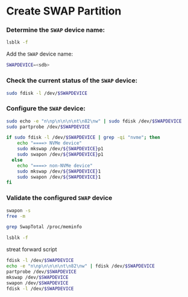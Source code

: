 # Create SWAP Partition

### Determine the `SWAP` device name:
```bash
lsblk -f
```
Add the `SWAP` device name:
```bash
SWAPDEVICE=<sdb>
```
### Check the current status of the `SWAP` device:
```bash
sudo fdisk -l /dev/$SWAPDEVICE
```

### Configure the `SWAP` device:
```bash
sudo echo -e "n\np\n\n\n\nt\n82\nw" | sudo fdisk /dev/$SWAPDEVICE
sudo partprobe /dev/$SWAPDEVICE

if sudo fdisk -l /dev/$SWAPDEVICE | grep -qi "nvme"; then
    echo "====> NVMe device"
    sudo mkswap /dev/${SWAPDEVICE}p1
    sudo swapon /dev/${SWAPDEVICE}p1
  else
    echo "====> non-NVMe device"
    sudo mkswap /dev/${SWAPDEVICE}1
    sudo swapon /dev/${SWAPDEVICE}1
fi
```
### Validate the configured `SWAP` device
```bash
swapon -s
free -m

grep SwapTotal /proc/meminfo

lsblk -f
```

streat forward script
```bash
fdisk -l /dev/$SWAPDEVICE
echo -e "n\np\n\n\n\nt\n82\nw" | fdisk /dev/$SWAPDEVICE
partprobe /dev/$SWAPDEVICE
mkswap /dev/$SWAPDEVICE
swapon /dev/$SWAPDEVICE
fdisk -l /dev/$SWAPDEVICE
```